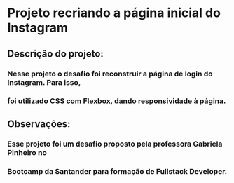 # Projeto recriando a página inicial do Instagram

## Descrição do projeto:

### Nesse projeto o desafio foi reconstruir a página de login do Instagram. Para isso, 
### foi utilizado CSS com Flexbox, dando responsividade à página. 

## Observações:
### Esse projeto foi um desafio proposto pela professora Gabriela Pinheiro no 
### Bootcamp da Santander para formação de Fullstack Developer.
